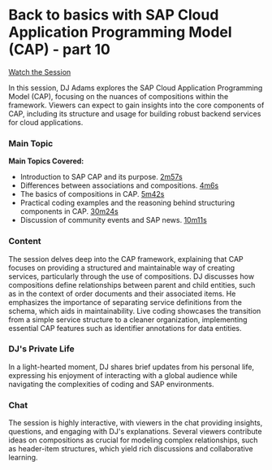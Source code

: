 # Back to basics with SAP Cloud Application Programming Model (CAP) - part 10
[Watch the Session](https://www.youtube.com/watch?v=BwL_2qAPYsc)

In this session, DJ Adams explores the SAP Cloud Application Programming Model (CAP), focusing on the nuances of compositions within the framework. Viewers can expect to gain insights into the core components of CAP, including its structure and usage for building robust backend services for cloud applications.

### Main Topic
**Main Topics Covered:**
- Introduction to SAP CAP and its purpose. [2m57s](https://www.youtube.com/watch?v=BwL_2qAPYsc&t=2m57s)
- Differences between associations and compositions. [4m6s](https://www.youtube.com/watch?v=BwL_2qAPYsc&t=4m6s)
- The basics of compositions in CAP. [5m42s](https://www.youtube.com/watch?v=BwL_2qAPYsc&t=5m42s)
- Practical coding examples and the reasoning behind structuring components in CAP. [30m24s](https://www.youtube.com/watch?v=BwL_2qAPYsc&t=30m24s)
- Discussion of community events and SAP news. [10m11s](https://www.youtube.com/watch?v=BwL_2qAPYsc&t=10m11s)

### Content
The session delves deep into the CAP framework, explaining that CAP focuses on providing a structured and maintainable way of creating services, particularly through the use of compositions. DJ discusses how compositions define relationships between parent and child entities, such as in the context of order documents and their associated items. He emphasizes the importance of separating service definitions from the schema, which aids in maintainability. Live coding showcases the transition from a simple service structure to a cleaner organization, implementing essential CAP features such as identifier annotations for data entities.

### DJ's Private Life
In a light-hearted moment, DJ shares brief updates from his personal life, expressing his enjoyment of interacting with a global audience while navigating the complexities of coding and SAP environments.

### Chat
The session is highly interactive, with viewers in the chat providing insights, questions, and engaging with DJ's explanations. Several viewers contribute ideas on compositions as crucial for modeling complex relationships, such as header-item structures, which yield rich discussions and collaborative learning.